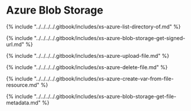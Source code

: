 # Azure Blob Storage

{% include "../../../../.gitbook/includes/xs-azure-list-directory-of.md" %}

{% include "../../../../.gitbook/includes/xs-azure-blob-storage-get-signed-url.md" %}

{% include "../../../../.gitbook/includes/xs-azure-upload-file.md" %}

{% include "../../../../.gitbook/includes/xs-azure-delete-file.md" %}

{% include "../../../../.gitbook/includes/xs-azure-create-var-from-file-resource.md" %}

{% include "../../../../.gitbook/includes/xs-azure-blob-storage-get-file-metadata.md" %}

